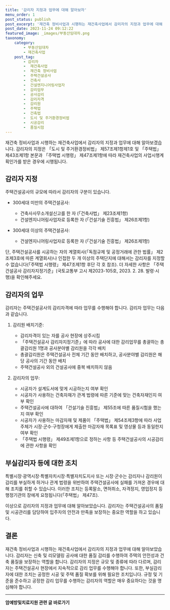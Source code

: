 ```yaml
---
title: '감리자 지정과 업무에 대해 알아보자'
menu_order: 1
post_status: publish
post_excerpt: '재건축 정비사업과 시행하는 재건축사업에서 감리자의 지정과 업무에 대해 알아보겠습니다. 감리자의 지정은  도시 및 주거환경정비법  제57조제1항제1호 및  주택법  제43조제1항 본문과  주택법 시행령  제47조제1항에 따라 재건축사업의 사업시행계획인가를 받은 경우에 시행됩니다.'
post_date: 2023-11-24 09:12:22
featured_image: _images/부동산임대차.png
taxonomy:
    category:
        - 부동산임대차
        - 재건축사업
    post_tag:
        - 감리자
        -  재건축사업
        -  재건축 정비사업
        -  주택건설공사
        -  건축사
        -  건설엔지니어링사업자
        -  감리업무
        -  공사감리
        -  감리자격
        -  감리원
        -  주택법
        -  건축법
        -  도시 및 주거환경정비법
        -  시공감리
        -  품질시험
---
```



재건축 정비사업과 시행하는 재건축사업에서 감리자의 지정과 업무에 대해 알아보겠습니다. 감리자의 지정은 「도시 및 주거환경정비법」 제57조제1항제1호 및 「주택법」 제43조제1항 본문과 「주택법 시행령」 제47조제1항에 따라 재건축사업의 사업시행계획인가를 받은 경우에 시행됩니다.

## 감리자 지정

주택건설공사의 규모에 따라서 감리자의 구분이 있습니다. 

- 300세대 미만의 주택건설공사:
    - 건축사사무소개설신고를 한 자 (「건축사법」 제23조제1항)
    - 건설엔지니어링사업자로 등록한 자 (「건설기술 진흥법」 제26조제1항)

- 300세대 이상의 주택건설공사:
    - 건설엔지니어링사업자로 등록한 자 (「건설기술 진흥법」 제26조제1항)

단, 주택건설공사를 시공하는 자의 계열회사(「독점규제 및 공정거래에 관한 법률」 제2조제3호에 따른 계열회사)나 인접한 두 개 이상의 주택단지에 대해서는 감리자를 지정할 수 없습니다(「주택법 시행령」 제47조제1항 후단 각 호 참조). 더 자세한 사항은 「주택건설공사 감리자지정기준」(국토교통부 고시  제2023-105호, 2023. 2. 28. 발령·시행)을 확인해주세요.

## 감리자의 업무

감리자는 주택건설공사의 감리자격에 따라 업무를 수행해야 합니다. 감리자 업무는 다음과 같습니다.

1. 감리원 배치기준:
    - 감리자격이 있는 자를 공사 현장에 상주시킴
    - 「주택건설공사 감리자지정기준」에 따라 공사에 대한 감리업무를 총괄하는 총괄감리원 1명과 공사분야별 감리원을 각각 배치
    - 총괄감리원은 주택건설공사 전체 기간 동안 배치하고, 공사분야별 감리원은 해당 공사의 기간 동안 배치
    - 주택건설공사 외의 건설공사에 중복 배치하지 않음

2. 감리자의 업무:
    - 시공자가 설계도서에 맞게 시공하는지 여부 확인
    - 시공자가 사용하는 건축자재가 관계 법령에 따른 기준에 맞는 건축자재인지 여부 확인
    - 주택건설공사에 대하여 「건설기술 진흥법」 제55조에 따른 품질시험을 했는지 여부 확인
    - 시공자가 사용하는 마감자재 및 제품이 「주택법」 제54조제3항에 따라 사업주체가 시장·군수·구청장에게 제출한 마감자재 목록표 및 영상물 등과 동일한지 여부 확인
    - 「주택법 시행령」 제49조제1항으로 정하는 사항 등 주택건설공사의 시공감리에 관한 사항을 확인

## 부실감리자 등에 대한 조치

특별시장·광역시장·특별자치시장·특별자치도지사 또는 시장·군수는 감리자나 감리원이 감리를 부실하게 하거나 관계 법령을 위반하여 주택건설공사에 실패를 가져온 경우에 대해 조치를 취할 수 있습니다. 이러한 조치는 등록말소, 면허취소, 자격정지, 영업정지 등 행정기관의 장에게 요청됩니다(「주택법」 제47조).

이상으로 감리자의 지정과 업무에 대해 알아보았습니다. 감리자는 주택건설공사의 품질 및 시공관리를 담당하여 입주자의 안전과 만족을 보장하는 중요한 역할을 하고 있습니다.

## 결론

재건축 정비사업과 시행하는 재건축사업에서 감리자의 지정과 업무에 대해 알아보았습니다. 감리자는 신축 및 리모델링 공사에 대한 품질 감리를 수행하여 주택의 안전성과 건축 품질을 보장하는 역할을 합니다. 감리자의 지정은 규모 및 종류에 따라 다르며, 감리자는 주택건설공사 현장에서 지속적으로 감리 업무를 수행해야 합니다. 또한, 부실감리자에 대한 조치는 공정한 시공 및 주택 품질 확보를 위해 필요한 조치입니다. 규정 및 기준을 준수하고 공정한 감리 업무를 수행하는 감리자의 역할은 매우 중요하다는 것을 명심해야 합니다.
<!-- wp:separator -->
<hr class="wp-block-separator has-alpha-channel-opacity"/>
<!-- /wp:separator -->

<!-- wp:group {"backgroundColor":"base","layout":{"type":"constrained"}} -->
<div class="wp-block-group has-base-background-color has-background"><!-- wp:paragraph {"align":"center","fontSize":"medium"} -->
<p class="has-text-align-center has-large-font-size"><strong>암예방및치료지원 관련 글 바로가기</strong></p>
<!-- /wp:paragraph -->


<!-- wp:latest-posts
{"categories":[{"id":22696,"count":19,"description":"","link":"https://uknowlaw.com/category/%ec%95%94%ec%98%88%eb%b0%a9%eb%b0%8f%ec%b9%98%eb%a3%8c%ec%a7%80%ec%9b%90/","name":"암예방및치료지원","slug":"암예방및치료지원","taxonomy":"category","parent":0,"meta":[],"_links":{"self":[{"href":"https://uknowlaw.com/wp-json/wp/v2/categories/22696"}],"collection":[{"href":"https://uknowlaw.com/wp-json/wp/v2/categories"}],"about":[{"href":"https://uknowlaw.com/wp-json/wp/v2/taxonomies/category"}],"wp:post_type":[{"href":"https://uknowlaw.com/wp-json/wp/v2/posts?categories=22696"}],"curies":[{"name":"wp","href":"https://api.w.org/{rel}","templated":true}]}}],"postsToShow":100,"excerptLength":28,"postLayout":"grid","columns":2,"featuredImageAlign":"left","featuredImageSizeSlug":"large","fontSize":"small"} /--></div>
<!-- /wp:group -->